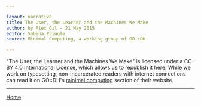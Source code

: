 ```yaml
---

layout: narrative
title: The User, the Learner and the Machines We Make
author: by Alex Gil - 21 May 2015
editor: Sabina Pringle
source: Minimal Computing, a working group of GO::DH

---
```


"The User, the Learner and the Machines We Make" is licensed under a CC-BY 4.0 International License, which allows us to republish it here. While we work on typesetting, non-incarcerated readers with internet connections can read it on GO::DH's [minimal computing](https://go-dh.github.io/mincomp/thoughts/2015/05/21/user-vs-learner/) section of their website.

---

[Home](/intro-to-dh/index)
